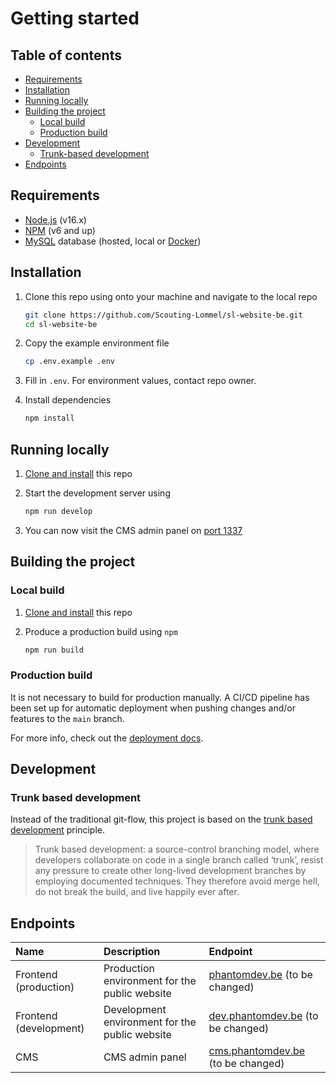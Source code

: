 # Getting started

## Table of contents

- [Requirements](#requirements)
- [Installation](#installation)
- [Running locally](#running-locally)
- [Building the project](#building-the-project)
  - [Local build](#local-build)
  - [Production build](#production-build)
- [Development](#development)
  - [Trunk-based development](#trunk-based-development)
- [Endpoints](#endpoints)

## Requirements

- [Node.js](https://nodejs.org) (v16.x)
- [NPM](https://npmjs.com) (v6 and up)
- [MySQL](https://www.mysql.com) database (hosted, local or [Docker](https://www.docker.com/))

## Installation

1. Clone this repo using onto your machine and navigate to the local repo

   ```bash
   git clone https://github.com/Scouting-Lommel/sl-website-be.git
   cd sl-website-be
   ```

2. Copy the example environment file

   ```bash
   cp .env.example .env
   ```

3. Fill in `.env`. For environment values, contact repo owner.
4. Install dependencies

   ```bash
   npm install
   ```

## Running locally

1. [Clone and install](#installation) this repo
2. Start the development server using

   ```bash
   npm run develop
   ```

3. You can now visit the CMS admin panel on [port 1337](http://localhost:1337)

## Building the project

### Local build

1. [Clone and install](#installation) this repo
2. Produce a production build using `npm`

   ```bash
   npm run build
   ```

### Production build

It is not necessary to build for production manually. A CI/CD pipeline has been set up for automatic deployment when pushing changes and/or features to the `main` branch.

For more info, check out the [deployment docs](/documentation/deployment.md).

## Development

### Trunk based development

Instead of the traditional git-flow, this project is based on the [trunk based development](https://trunkbaseddevelopment.com/) principle.

> Trunk based development: a source-control branching model, where developers collaborate on code in a single branch called ‘trunk’, resist any pressure to create other long-lived development branches by employing documented techniques. They therefore avoid merge hell, do not break the build, and live happily ever after.

## Endpoints

| Name                   | Description                                    | Endpoint                                                       |
| :--------------------- | :--------------------------------------------- | :------------------------------------------------------------- |
| Frontend (production)  | Production environment for the public website  | [phantomdev.be](https://www.phantomdev.be) (to be changed)     |
| Frontend (development) | Development environment for the public website | [dev.phantomdev.be](https://dev.phantomdev.be) (to be changed) |
| CMS                    | CMS admin panel                                | [cms.phantomdev.be](https://cms.phantomdev.be) (to be changed) |
